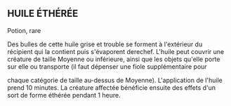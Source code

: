 ## HUILE ÉTHÉRÉE

Potion, rare

Des bulles de cette huile grise et trouble se forment à
l'extérieur du récipient qui la contient puis s'évaporent
derechef. L'huile peut couvrir une créature de taille Moyenne
ou inférieure, ainsi que les objets qu'elle porte sur elle ou
transporte (il faut dépenser une fiole supplémentaire pour

chaque catégorie de taille au-dessus de Moyenne). L'application
de l'huile prend 10 minutes. La créature affectée bénéficie
ensuite des effets d'un sort de forme éthérée pendant 1 heure.
